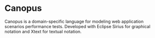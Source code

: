 # Canopus

Canopus is a domain-specific language for modeling web application scenarios performance tests. Developed with Eclipse Sirius for graphical notation and Xtext for textual notation.
